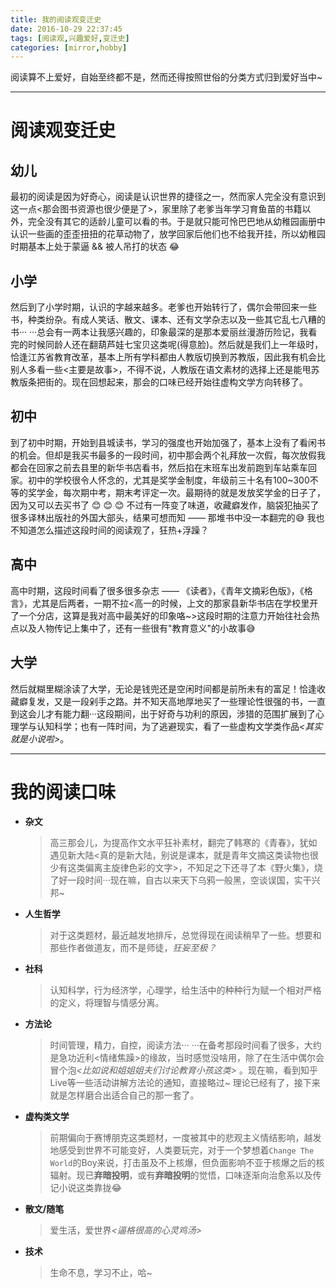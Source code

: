 ```yaml
---
title: 我的阅读观变迁史
date: 2016-10-29 22:37:45
tags: [阅读观,兴趣爱好,变迁史]
categories: [mirror,hobby]
---
```




阅读算不上爱好，自始至终都不是，然而还得按照世俗的分类方式归到爱好当中~

<!--more-->



---

# 阅读观变迁史

## 幼儿

最初的阅读是因为好奇心，阅读是认识世界的捷径之一，然而家人完全没有意识到这一点<那会图书资源也很少便是了>，家里除了老爹当年学习育鱼苗的书籍以外，完全没有其它的适龄儿童可以看的书。于是就只能可怜巴巴地从幼稚园画册中认识一些画的歪歪扭扭的花草动物了，放学回家后他们也不给我开挂，所以幼稚园时期基本上处于蒙逼 && 被人吊打的状态 :joy:



## 小学

然后到了小学时期，认识的字越来越多。老爹也开始转行了，偶尔会带回来一些书，种类纷杂。有成人笑话、散文、课本、还有文学杂志以及一些其它乱七八糟的书··· ···总会有一两本让我感兴趣的，印象最深的是那本爱丽丝漫游历险记，我看完的时候同龄人还在翻葫芦娃七宝贝这类呢(得意脸)。然后就是我们上一年级时，恰逢江苏省教育改革，基本上所有学科都由人教版切换到苏教版，因此我有机会比别人多看一些<主要是故事>，不得不说，人教版在语文素材的选择上还是能甩苏教版条把街的。现在回想起来，那会的口味已经开始往虚构文学方向转移了。



## 初中

​到了初中时期，开始到县城读书，学习的强度也开始加强了，基本上没有了看闲书的机会。但却是我买书最多的一段时间，初中那会两个礼拜放一次假，每次放假我都会在回家之前去县里的新华书店看书，然后掐在末班车出发前跑到车站乘车回家。初中的学校很令人怀念的，尤其是奖学金制度，年级前三十名有100~300不等的奖学金，每次期中考，期末考评定一次。最期待的就是发放奖学金的日子了，因为又可以去买书了 :blush: :blush:  :blush: 不过有一阵变了味道，收藏癖发作，脑袋犯抽买了很多译林出版社的外国大部头，结果可想而知 —— 那堆书中没一本翻完的:sweat_smile: 我也不知道怎么描述这段时间的阅读观了，狂热+浮躁？



## 高中

高中时期，这段时间看了很多很多杂志 —— 《读者》，《青年文摘彩色版》，《格言》，尤其是后两者，一期不拉<高一的时候，上文的那家县新华书店在学校里开了一个分店，这算是我对高中最美好的印象咯~>这段时期的注意力开始往社会热点以及人物传记上集中了，还有一些很有"教育意义"的小故事:sweat_smile:



## 大学

然后就糊里糊涂读了大学，无论是钱兜还是空闲时间都是前所未有的富足！恰逢收藏癖复发，又是一段剁手之路。并不知天高地厚地买了一些理论性很强的书，一直到这会儿才有能力翻···这段期间，出于好奇与功利的原因，涉猎的范围扩展到了心理学与认知科学；也有一阵时间，为了逃避现实，看了一些虚构文学类作品<I><其实就是小说啦></I>。

---



# 我的阅读口味

- **杂文**

  > 高三那会儿，为提高作文水平狂补素材，翻完了韩寒的《青春》，犹如遇见新大陆<真的是新大陆，别说是课本，就是青年文摘这类读物也很少有这类偏离主旋律色彩的文字>，不知足之下还寻了本《野火集》，烧了好一段时间···现在嘛，自古以来天下乌鸦一般黑，空谈误国，实干兴邦~

- **人生哲学**

  > 对于这类题材，最近越发地排斥，总觉得现在阅读稍早了一些。想要和那些作者做道友，而不是师徒，_狂妄至极？_

- **社科**

  > 认知科学，行为经济学，心理学，给生活中的种种行为赋一个相对严格的定义，将理智与情感分离。

- **方法论**

  > 时间管理，精力，自控，阅读方法··· ···在备考那段时间看了很多，大约是急功近利<情绪焦躁>的缘故，当时感觉没啥用，除了在生活中偶尔会冒个泡<I><比如说和姐姐姐夫们讨论教育小孩这类> </I>。现在嘛，看到知乎Live等一些活动讲解方法论的通知，直接略过~ 理论已经有了，接下来就是怎样磨合出适合自己的那一套了。

- **虚构类文学**

  > 前期偏向于赛博朋克这类题材，一度被其中的悲观主义情结影响，越发地感受到世界不可能变好，人类要玩完，对于一个梦想着`Change The World`的Boy来说，打击虽及不上核爆，但负面影响不亚于核爆之后的核辐射。现已**弃暗投明**，或有**弃暗投明**的觉悟，口味逐渐向治愈系以及传记小说这类靠拢:joy:

- **散文/随笔**

  > 爱生活，爱世界<I><逼格很高的心灵鸡汤></I>

- **技术**

  > 生命不息，学习不止，哈~



